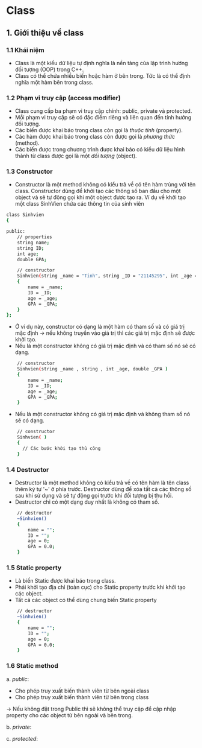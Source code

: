 # Class
## 1. Giới thiệu về class
### 1.1 Khái niệm
+ Class là một kiểu dữ liệu tự định nghĩa là nền tảng của lập trình hướng đối tượng (OOP) trong C++.
+ Class có thể chứa nhiều biến hoặc hàm ở bên trong. Tức là có thể định nghĩa một hàm bên trong class.
### 1.2 Phạm vi truy cập (access modifier)
+ Class cung cấp ba phạm vi truy cập chính: public, private và protected.
+ Mỗi phạm vi truy cập sẽ có đặc điểm riêng và liên quan đến tính hướng đối tượng.
+ Các biến được khai báo trong class còn gọi là _thuộc tính_ (property).
+ Các hàm được khai báo trong class còn được gọi là _phương thức_ (method).
+ Các biến được trong chương trình được khai báo có kiểu dữ liệu hình thành từ class được gọi là một _đối tượng_ (object).

### 1.3 Constructor
+ Constructor là một method không có kiểu trả về có tên hàm trùng với tên class. Constructor dùng để khởi tạo các thông số ban đầu cho một object và sẽ tự động gọi khi một object được tạo ra.
Ví dụ về khởi tạo một class SinhVien chứa các thông tin của sinh viên
``` bash
class Sinhvien
{

public:
    // properties
    string name;
    string ID;
    int age;
    double GPA;

    // constructor
    Sinhvien(string _name = "Tinh", string _ID = "21145295", int _age = 22, double _GPA = 4.0)
    {
        name = _name;
        ID = _ID;
        age = _age;
        GPA = _GPA;
    }
};
```
+ Ở ví dụ này, constructor có dạng là một hàm có tham số và có giá trị mặc định -> nếu không truyền vào giá trị thì các giá trị mặc định sẽ được khởi tạo.
+ Nếu là một constructor không có giá trị mặc định và có tham số nó sẽ có dạng.
``` bash
    // constructor
    Sinhvien(string _name , string , int _age, double _GPA )
    {
        name = _name;
        ID = _ID;
        age = _age;
        GPA = _GPA;
    }
```
+ Nếu là một constructor không có giá trị mặc định và không tham số nó sẽ có dạng.
``` bash
    // constructor
    Sinhvien( )
    {
      // Các bước khởi tạo thủ công
    }
```
### 1.4 Destructor
+ Destructor là một method không có kiểu trả về có tên hàm là tên class thêm ký tự '~' ở phía trước. Destructor dùng để xóa tất cả các thông số sau khi sử dụng và sẽ tự động gọi trước khi đối tượng bị thu hồi.
+ Destructor chỉ có một dạng duy nhất là không có tham số.
``` bash
    // destructor
    ~Sinhvien()
    {
        name = "";
        ID = "";
        age = 0;
        GPA = 0.0;
    }
```  
### 1.5 Static property 
+ Là biến Static được khai báo trong class.
+ Phải khởi tạo địa chỉ (toàn cục) cho Static property trước khi khởi tạo các object.
+ Tất cả các object có thể dùng chung biến Static property
``` bash
    // destructor
    ~Sinhvien()
    {
        name = "";
        ID = "";
        age = 0;
        GPA = 0.0;
    }
```  
### 1.6 Static method 

  
a. _public_:
+ Cho phép truy xuất biến thành viên từ bên ngoài class 
+ Cho phép truy xuất biến thành viên từ bên trong class  

-> Nếu không đặt trong Public thì sẽ không thể truy cập để cập nhập property cho các object từ bên ngoài và bên trong.

b. _private_: 

c. _protected_: 
